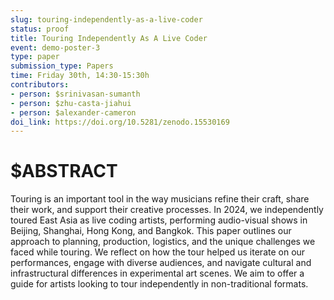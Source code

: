 ```yaml
---
slug: touring-independently-as-a-live-coder
status: proof
title: Touring Independently As A Live Coder
event: demo-poster-3
type: paper
submission_type: Papers
time: Friday 30th, 14:30-15:30h
contributors:
- person: $srinivasan-sumanth
- person: $zhu-casta-jiahui
- person: $alexander-cameron
doi_link: https://doi.org/10.5281/zenodo.15530169
---
```


# $ABSTRACT

Touring is an important tool in the way musicians refine their craft, share their work, and support their creative processes. In 2024, we independently toured East Asia as live coding artists, performing audio-visual shows in Beijing, Shanghai, Hong Kong, and Bangkok. This paper outlines our approach to planning, production, logistics, and the unique challenges we faced while touring. We reflect on how the tour helped us iterate on our performances, engage with diverse audiences, and navigate cultural and infrastructural differences in experimental art scenes. We aim to offer a guide for artists looking to tour independently in non-traditional formats.

